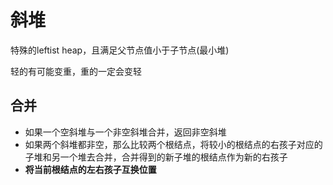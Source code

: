 # 斜堆

特殊的leftist heap，且满足父节点值小于子节点(最小堆)

轻的有可能变重，重的一定会变轻

## 合并
- 如果一个空斜堆与一个非空斜堆合并，返回非空斜堆
- 如果两个斜堆都非空，那么比较两个根结点，将较小的根结点的右孩子对应的子堆和另一个堆去合并，合并得到的新子堆的根结点作为新的右孩子
- **将当前根结点的左右孩子互换位置** 